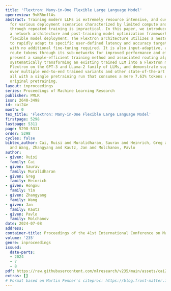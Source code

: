 ```yaml
---
title: 'Flextron: Many-in-One Flexible Large Language Model'
openreview: 9vKRhnflAs
abstract: Training modern LLMs is extremely resource intensive, and customizing them
  for various deployment scenarios characterized by limited compute and memory resources
  through repeated training is impractical. In this paper, we introduce Flextron,
  a network architecture and post-training model optimization framework supporting
  flexible model deployment. The Flextron architecture utilizes a nested elastic structure
  to rapidly adapt to specific user-defined latency and accuracy targets during inference
  with no additional fine-tuning required. It is also input-adaptive, and can automatically
  route tokens through its sub-networks for improved performance and efficiency. We
  present a sample-efficient training method and associated routing algorithms for
  systematically transforming an existing trained LLM into a Flextron model. We evaluate
  Flextron on the GPT-3 and LLama-2 family of LLMs, and demonstrate superior performance
  over multiple end-to-end trained variants and other state-of-the-art elastic networks,
  all with a single pretraining run that consumes a mere 7.63% tokens compared to
  original pretraining.
layout: inproceedings
series: Proceedings of Machine Learning Research
publisher: PMLR
issn: 2640-3498
id: cai24e
month: 0
tex_title: 'Flextron: Many-in-One Flexible Large Language Model'
firstpage: 5298
lastpage: 5311
page: 5298-5311
order: 5298
cycles: false
bibtex_author: Cai, Ruisi and Muralidharan, Saurav and Heinrich, Greg and Yin, Hongxu
  and Wang, Zhangyang and Kautz, Jan and Molchanov, Pavlo
author:
- given: Ruisi
  family: Cai
- given: Saurav
  family: Muralidharan
- given: Greg
  family: Heinrich
- given: Hongxu
  family: Yin
- given: Zhangyang
  family: Wang
- given: Jan
  family: Kautz
- given: Pavlo
  family: Molchanov
date: 2024-07-08
address:
container-title: Proceedings of the 41st International Conference on Machine Learning
volume: '235'
genre: inproceedings
issued:
  date-parts:
  - 2024
  - 7
  - 8
pdf: https://raw.githubusercontent.com/mlresearch/v235/main/assets/cai24e/cai24e.pdf
extras: []
# Format based on Martin Fenner's citeproc: https://blog.front-matter.io/posts/citeproc-yaml-for-bibliographies/
---
```

